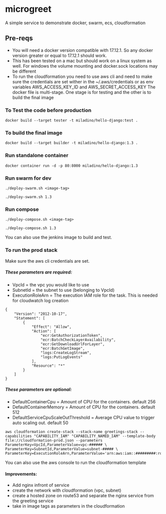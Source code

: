 # microgreet
A simple service to demonstrate docker, swarm, ecs, cloudformation

## Pre-reqs
* You will need a docker version compatible with 17.12.1. So any docker version greater or equal to 17.12.1 should work.
* This has been tested on a mac but should work on a linux system as well. For windows the volume mounting and docker.sock locations may be different
* To run the cloudformation you need to use aws cli and need to make sure the credentials are set wither in the ~/.aws/credentials or as env variables AWS_ACCESS_KEY_ID and AWS_SECRET_ACCESS_KEY
The docker file is multi-stage. One stage is for testing and the other is to build the final image
### To Test the code before production
```
docker build --target tester -t miladino/hello-django:test .
```
### To build the final image
```
docker build --target builder -t miladino/hello-django:1.3 .
```
### Run standalone container 
```
docker container run -d -p 80:8000 miladino/hello-django:1.3
```
### Run swarm for dev 
```
./deploy-swarm.sh <image-tag>
```
```
./deploy-swarm.sh 1.3
```
### Run compose  
```
./deploy-compose.sh <image-tag>
```
```
./deploy-compose.sh 1.3
```
You can also use the jenkins image to build and test.
### To run the prod stack
Make sure the aws cli credentials are set.
##### These parameters are required:
- VpcId = the vpc you would like to use 
- SubnetId = the subnet to use (belonging to VpcId)
- ExecutionRoleArn = The execution IAM role for the task. This is needed for cloudwatch log creation
```
{
    "Version": "2012-10-17",
    "Statement": [
        {
            "Effect": "Allow",
            "Action": [
                "ecr:GetAuthorizationToken",
                "ecr:BatchCheckLayerAvailability",
                "ecr:GetDownloadUrlForLayer",
                "ecr:BatchGetImage",
                "logs:CreateLogStream",
                "logs:PutLogEvents"
            ],
            "Resource": "*"
        }
    ]
}
```
##### These parameters are optional:
- DefaultContainerCpu = Amount of CPU for the containers. default 256
- DefaultContainerMemory = Amount of CPU for the containers. default 512
- DefaultServiceCpuScaleOutThreshold = Average CPU value to trigger auto scaling out. default 50
```
aws cloudformation create-stack --stack-name greetings-stack --capabilities "CAPABILITY_IAM" "CAPABILITY_NAMED_IAM" --template-body file://cloudformation-prod.json --parameters ParameterKey=VpcId,ParameterValue=vpc-###### \
ParameterKey=SubnetId,ParameterValue=subnet-##### \
ParameterKey=ExecutionRoleArn,ParameterValue='arn:aws:iam::#########:role/ecsTaskExecutionRole'
```
You can also use the aws console to run the cloudformation template
#### Improvements:
- Add nginx infront of service
- create the network with cloudformation (vpc, subnet)
- create a hosted zone on route53 and separate the nginx service from the greeting service
- take in image tags as parameters in the cloudformation